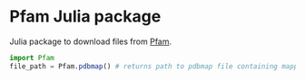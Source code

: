 # Pfam Julia package

Julia package to download files from [Pfam](https://www.ebi.ac.uk/interpro/entry/pfam/).

```julia
import Pfam
file_path = Pfam.pdbmap() # returns path to pdbmap file containing mapping between PFAM families and PDB structures
```